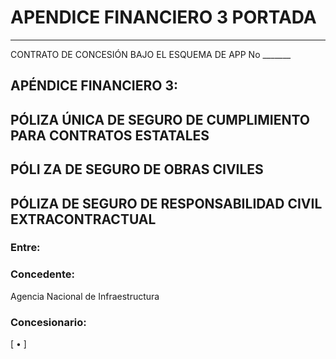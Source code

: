 # APENDICE FINANCIERO 3 PORTADA

---

CONTRATO DE CONCESIÓN BAJO EL ESQUEMA DE APP No _______


## APÉNDICE FINANCIERO 3:


## PÓLIZA ÚNICA DE SEGURO DE CUMPLIMIENTO PARA CONTRATOS ESTATALES


## PÓLI ZA DE SEGURO DE OBRAS CIVILES


## PÓLIZA DE SEGURO DE RESPONSABILIDAD CIVIL EXTRACONTRACTUAL


### Entre:


### Concedente:

Agencia Nacional de Infraestructura


### Concesionario:

[ • ]
